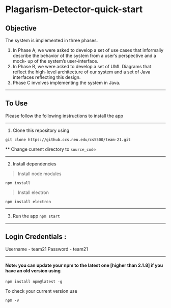 # Plagarism-Detector-quick-start

## Objective

The system is implemented in three phases.
1. In Phase A, we were asked to develop a set of use cases that informally describe the behavior of the system from a user’s perspective and a mock- up of the system’s user-interface.
2. In Phase B, we were asked to develop a set of UML Diagrams that reflect the high-level architecture of our system and a set of Java interfaces reflecting this design. 
3. Phase C involves implementing the system in Java.

---

## To Use
Please follow the following instructions to install the app

---
1. Clone this repository using

`git clone https://github.ccs.neu.edu/cs5500/team-21.git`

** Change current directory to `source_code`

---
2. Install dependencies

> Install node modules

`npm install`

> Install electron

`npm install electron`

---
3. Run the app
`npm start`

---
## Login Credentials :
Username - team21
Password - team21

---
#### Note: you can update your npm to the latest one [higher than 2.1.8] if you have an old version using

`npm install npm@latest -g`

To check your current version use

`npm -v`
